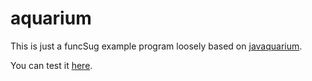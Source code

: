 # aquarium

This is just a funcSug example program loosely based on [javaquarium](https://zestedesavoir.com/forums/sujet/447/javaquarium/).

You can test it [here](https://cl4cnam.github.io/aquarium/aquariumPy.html).
